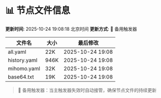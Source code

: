 # 📊 节点文件信息

**更新时间**: 2025-10-24 19:08:18 北京时间
**更新方式**: 🔄 备用触发器

| 文件名 | 大小 | 最后修改 |
|--------|------|----------|
| all.yaml | 22K | 2025-10-24 19:08 |
| history.yaml | 946K | 2025-10-24 19:08 |
| mihomo.yaml | 32K | 2025-10-24 19:08 |
| base64.txt | 19K | 2025-10-24 19:08 |

> 🔄 备用触发器：当主触发器失效时自动接管，确保节点文件的持续更新
